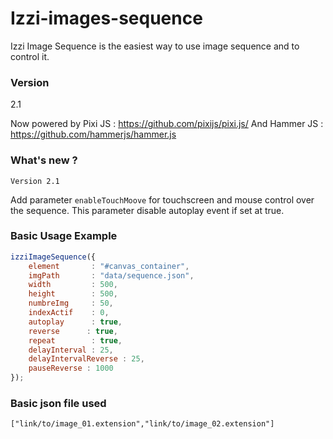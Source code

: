 # Izzi-images-sequence

 Izzi Image Sequence is the easiest way to use image sequence and to control it.

### Version
2.1

Now powered by Pixi JS :  https://github.com/pixijs/pixi.js/
And Hammer JS : https://github.com/hammerjs/hammer.js

### What's new ?

`Version 2.1`

Add parameter `enableTouchMoove` for touchscreen and mouse control over the sequence. This parameter disable autoplay event if set at true.

### Basic Usage Example

```javascript
izziImageSequence({
    element       : "#canvas_container",
    imgPath       : "data/sequence.json",
    width         : 500,
    height        : 500,
    numbreImg     : 50,
    indexActif    : 0,
    autoplay      : true,
    reverse      : true,
    repeat        : true,
    delayInterval : 25,
    delayIntervalReverse : 25,
    pauseReverse : 1000
});
```

### Basic json file used

```
["link/to/image_01.extension","link/to/image_02.extension"]
```
